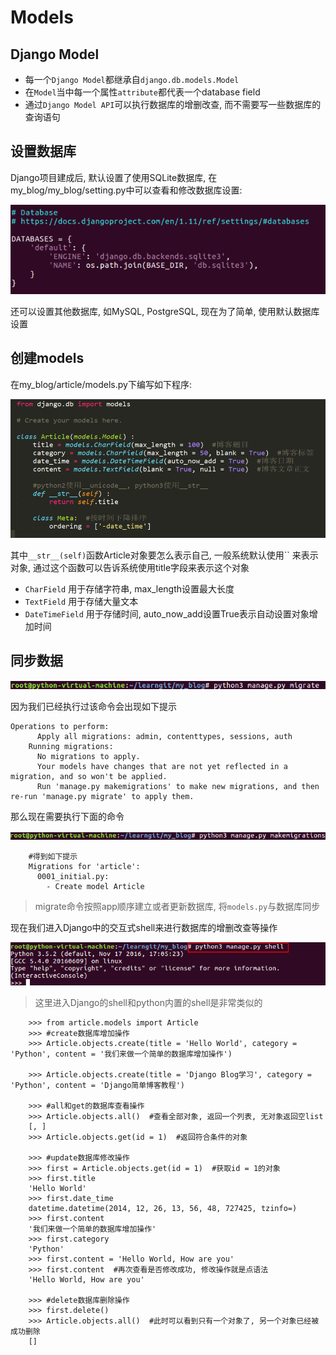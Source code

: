 # Models

## Django Model

* 每一个`Django Model`都继承自`django.db.models.Model`
* 在`Model`当中每一个属性`attribute`都代表一个database field
* 通过`Django Model API`可以执行数据库的增删改查, 而不需要写一些数据库的查询语句

## 设置数据库
Django项目建成后, 默认设置了使用SQLite数据库, 在my_blog/my_blog/setting.py中可以查看和修改数据库设置:

![django_setting_database](_images/django_setting_database.png)


还可以设置其他数据库, 如MySQL, PostgreSQL, 现在为了简单, 使用默认数据库设置

## 创建models
在my_blog/article/models.py下编写如下程序:

![django_app_models](_images/django_app_models.png)

其中`__str__(self)`函数Article对象要怎么表示自己, 一般系统默认使用`` 来表示对象, 通过这个函数可以告诉系统使用title字段来表示这个对象

* `CharField` 用于存储字符串, max_length设置最大长度
* `TextField` 用于存储大量文本
* `DateTimeField` 用于存储时间, auto_now_add设置True表示自动设置对象增加时间

## 同步数据

![django_model_data_shift](_images/django_model_data_shift.png)

因为我们已经执行过该命令会出现如下提示

```
Operations to perform:
      Apply all migrations: admin, contenttypes, sessions, auth
    Running migrations:
      No migrations to apply.
      Your models have changes that are not yet reflected in a migration, and so won't be applied.
      Run 'manage.py makemigrations' to make new migrations, and then re-run 'manage.py migrate' to apply them.
```

那么现在需要执行下面的命令

![django_model_data_shift2](_images/django_model_data_shift2.png)
```
    #得到如下提示
    Migrations for 'article':
      0001_initial.py:
        - Create model Article
```
> migrate命令按照app顺序建立或者更新数据库, 将`models.py`与数据库同步

现在我们进入Django中的交互式shell来进行数据库的增删改查等操作

![django_data_shell](_images/django_data_shell.png)

> 这里进入Django的shell和python内置的shell是非常类似的

```
    >>> from article.models import Article
    >>> #create数据库增加操作
    >>> Article.objects.create(title = 'Hello World', category = 'Python', content = '我们来做一个简单的数据库增加操作')

    >>> Article.objects.create(title = 'Django Blog学习', category = 'Python', content = 'Django简单博客教程')

    >>> #all和get的数据库查看操作
    >>> Article.objects.all()  #查看全部对象, 返回一个列表, 无对象返回空list
    [, ]
    >>> Article.objects.get(id = 1)  #返回符合条件的对象

    >>> #update数据库修改操作
    >>> first = Article.objects.get(id = 1)  #获取id = 1的对象
    >>> first.title
    'Hello World'
    >>> first.date_time
    datetime.datetime(2014, 12, 26, 13, 56, 48, 727425, tzinfo=)
    >>> first.content
    '我们来做一个简单的数据库增加操作'
    >>> first.category
    'Python'
    >>> first.content = 'Hello World, How are you'
    >>> first.content  #再次查看是否修改成功, 修改操作就是点语法
    'Hello World, How are you'

    >>> #delete数据库删除操作
    >>> first.delete()
    >>> Article.objects.all()  #此时可以看到只有一个对象了, 另一个对象已经被成功删除
    []

```

